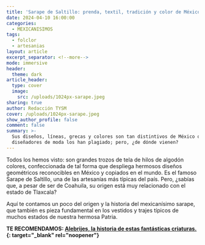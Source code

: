 ```yaml
---
title: 'Sarape de Saltillo: prenda, textil, tradición y color de México'
date: 2024-04-10 16:00:00
categories:
  - MEXICANISIMOS
tags:
  - folclor
  - artesanias
layout: article
excerpt_separator: <!--more-->
mode: immersive
header:
  theme: dark
article_header:
  type: cover
  image:
    src: /uploads/1024px-sarape.jpeg
sharing: true
author: Redacción TYSM
cover: /uploads/1024px-sarape.jpeg
show_author_profile: false
comment: false
summary: >-
  Sus diseños, líneas, grecas y colores son tan distintivos de México que hasta
  diseñadores de moda los han plagiado; pero, ¿de dónde vienen?
---
```

Todos los hemos visto: son grandes trozos de tela de hilos de algodón colores, confeccionada de tal forma que despliega hermosos diseños geométricos reconocibles en México y copiados en el mundo. Es el famoso Sarape de Saltillo, una de las artesanías más típicas del país. Pero, ¿sabías que, a pesar de ser de Coahuila, su origen está muy relacionado con el estado de Tlaxcala?

Aquí te contamos un poco del origen y la historia del mexicanísimo sarape, que también es pieza fundamental en los vestidos y trajes típicos de muchos estados de nuestra hermosa Patria.

**TE RECOMENDAMOS: [Alebrijes, la historia de estas fantásticas criaturas.](https://blog.tonoysumariachi.com/mexicanisimos/2022/11/22/alebrijes-la-historia-de-estas-fantasticas-criaturas.html){: target="_blank" rel="noopener"}**
